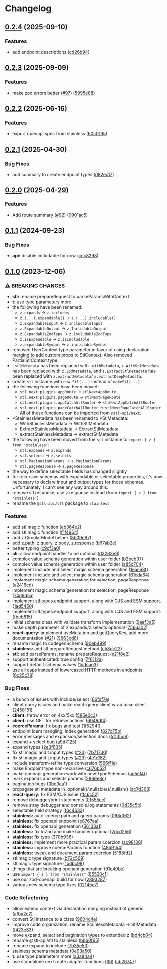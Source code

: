 # Changelog

## [0.2.4](https://github.com/stainless-api/stl-api/compare/stainless-v0.2.3...stainless-v0.2.4) (2025-09-10)


### Features

* add endpoint descriptions ([cd26b94](https://github.com/stainless-api/stl-api/commit/cd26b94df837c289cddb1ec3f8508816dc5d3005))

## [0.2.3](https://github.com/stainless-api/stl-api/compare/stainless-v0.2.2...stainless-v0.2.3) (2025-09-09)


### Features

* make zod errors better ([#97](https://github.com/stainless-api/stl-api/issues/97)) ([5995e88](https://github.com/stainless-api/stl-api/commit/5995e883a7c8a88c45b74b4ba433f6bea1c139f5))

## [0.2.2](https://github.com/stainless-api/stl-api/compare/stainless-v0.2.1...stainless-v0.2.2) (2025-06-16)


### Features

* export openapi spec from stainless ([60c0195](https://github.com/stainless-api/stl-api/commit/60c0195c1ec6e438f47fddb93470d893c8999695))

## [0.2.1](https://github.com/stainless-api/stl-api/compare/stainless-v0.2.0...stainless-v0.2.1) (2025-04-30)


### Bug Fixes

* add summary to create endpoint types ([d82ec17](https://github.com/stainless-api/stl-api/commit/d82ec17e5d69e1a7a1a6a5232f79f8f2f7fa45a5))

## [0.2.0](https://github.com/stainless-api/stl-api/compare/stainless-v0.1.1...stainless-v0.2.0) (2025-04-29)


### Features

* Add route summary ([#92](https://github.com/stainless-api/stl-api/issues/92)) ([0901ac5](https://github.com/stainless-api/stl-api/commit/0901ac57888b8ac33a310f1117a53bf0eb45e698))

## [0.1.1](https://github.com/stainless-api/stl-api/compare/stainless-v0.1.0...stainless-v0.1.1) (2024-09-23)

### Bug Fixes

- **api:** disable includable for now ([ccc8298](https://github.com/stainless-api/stl-api/commit/ccc82981f938f9eee0804ed244ced337f5d86924))

## [0.1.0](https://github.com/stainless-api/stl-api/compare/stainless-v0.0.3...stainless-v0.1.0) (2023-12-06)

### ⚠ BREAKING CHANGES

- **stl:** rename prepareRequest to parseParamsWithContext
- **t:** use type parameters more
- the following have been renamed:
  - `z.expands` -> `z.includes`
  - `z.(...).expandable()` -> `z.(...).includable()`
  - `z.ExpandableInput` -> `z.IncludableInput`
  - `z.ExpandableOutput` -> `z.IncludableOutput`
  - `z.ExpandableZodType` -> `z.IncludableZodType`
  - `z.isExpandable` -> `z.isIncludable`
  - `z.expandableSymbol` -> `z.includableSymbol`
- removed UserContext type parameter in favor of using declaration merging to add custom props to StlContext. Also removed PartialStlContext type.
- `.stlMetadata` has been replaced with `.withMetadata`, `z.WithStlMetadata` has been replaced with `z.ZodMetadata`, and `z.ExtractStlMetadata` has been replaced with `z.extractMetadata`/ `z.extractDeepMetadata`.
- create `stl` instance with `new Stl(...)` instead of `makeStl(...)`
- the following functions have been moved:
  - `stl.next.plugins.appRoute` -> `stlNextAppRoute`
  - `stl.next.plugins.pageRoute` -> `stlNextPageRoute`
  - `stl.next.plugins.appCatchAllRouter` -> `stlNextAppCatchAllRouter`
  - `stl.next.plugins.pageCatchAllRouter` -> `stlNextPageCatchAllRouter`
    All of these functions can be imported from `@stl-api/next`.
- *StainlessMetadata has been renamed to *StlMetadata:
  - WithStainlessMetadata -> WithStlMetadata
  - ExtractStainlessMetadata -> ExtractStlMetadata
  - extractStainlessMetadata -> extractStlMetadata
- the following have been moved from the `stl` instance to `import { z } from 'stainless'`:
  - `stl.expands` -> `z.expands`
  - `stl.selects` -> `z.selects`
  - `stl.PaginationParams` -> `z.PaginationParams`
  - `stl.pageResponse` -> `z.pageResponse`
- the way to define selectable fields has changed slightly
- for recursive schemas with expandable or selectable properties, it's now necessary to declare input and output types for those schemas. Unfortunately, I can't see any way around this.
- remove stl.response; use z.response instead (from `import { z } from 'stainless'`)
- rename the `@stl-api/stl` package to `stainless`

### Features

- add stl.magic function ([eb364e2](https://github.com/stainless-api/stl-api/commit/eb364e26a92b4570313cf56a43e6176abed28829))
- add stl.magic function ([f1f4964](https://github.com/stainless-api/stl-api/commit/f1f4964bd82fe8c88377e94a703bfd85ec3799a9))
- add z.CircularModel helper ([8b09e67](https://github.com/stainless-api/stl-api/commit/8b09e67826ed49061c12797db63810072894022d))
- add z.path, z.query, z.body, z.response ([b67ab2e](https://github.com/stainless-api/stl-api/commit/b67ab2e23f14cc308ebde9c1fb95d2098f4a5f8d))
- better typing ([c9cf3a0](https://github.com/stainless-api/stl-api/commit/c9cf3a0a06f13671e169ac9cf59bf8e48ac37ff6))
- **cli:** allow endpoint handler to be optional ([d3283e9](https://github.com/stainless-api/stl-api/commit/d3283e9918af6f0600c90d022517d7d3a8f198e3))
- complex value schema generation within user folder ([b2beb37](https://github.com/stainless-api/stl-api/commit/b2beb376b335dc395db6c09434be4d0524c73382))
- complex value schema generation within user folder ([a85c704](https://github.com/stainless-api/stl-api/commit/a85c7049fe6596da11250caf2424b84a39156b11))
- implement include and select magic schema generation ([1eace8f](https://github.com/stainless-api/stl-api/commit/1eace8f14d9d56638e0061e7d081dbbc08710115))
- implement include and select magic schema generation ([61cda64](https://github.com/stainless-api/stl-api/commit/61cda64bac99dd9a42a5957f8a61afa951b2eb02))
- implement magic schema generation for selection, pageResponse ([a2416cd](https://github.com/stainless-api/stl-api/commit/a2416cded4cc56a8c2a7af0003dc65fce38335c2))
- implement magic schema generation for selection, pageResponse ([74d9d5a](https://github.com/stainless-api/stl-api/commit/74d9d5ac8261a81c3334b29b84be1acbd8d0ba1e))
- implement stl.types.endpoint support, along with CJS and ESM support. ([1ad5450](https://github.com/stainless-api/stl-api/commit/1ad54508f5dd83815886c26de9920917c96a1923))
- implement stl.types.endpoint support, along with CJS and ESM support. ([fbeb815](https://github.com/stainless-api/stl-api/commit/fbeb815ba4239bee4dd8d00ab04b4f34836cd481))
- initial schema class with validate transform implementation ([9aaf3d5](https://github.com/stainless-api/stl-api/commit/9aaf3d53dbb751e0283a23086d6341dbc3be9732))
- make depth parameter of z.expands/z.selects optional ([7566a02](https://github.com/stainless-api/stl-api/commit/7566a0255be2f18f173928f4a5827315f8b38cab))
- **react-query:** implement useMutation and getQueryKey, add more documentation ([#21](https://github.com/stainless-api/stl-api/issues/21)) ([9663cd8](https://github.com/stainless-api/stl-api/commit/9663cd83e65793ad2dad9c97bd278d2123ec415e))
- rename magic to codegenSchema ([90eb489](https://github.com/stainless-api/stl-api/commit/90eb4893dd3afd1faf4188702ab1e33a00a3248b))
- **stainless:** add stl.prepareRequest method ([c58dc22](https://github.com/stainless-api/stl-api/commit/c58dc22400961902dc6751c01fd5ca13fe932a55))
- **stl:** add parseParams, rename prepareRequest ([e21f8e2](https://github.com/stainless-api/stl-api/commit/e21f8e2abfa8d6c8449005eb92425162feac9a65))
- support authenticated: true config ([7f6112a](https://github.com/stainless-api/stl-api/commit/7f6112a17f79fcf651db23fb39dcb35b46f33ad3))
- support default schema values ([1ddcae3](https://github.com/stainless-api/stl-api/commit/1ddcae3a37e98fd77b82fd9169e16c41d8c40032))
- use all caps instead of lowercased HTTP methods in endpoints ([6c25c78](https://github.com/stainless-api/stl-api/commit/6c25c78e54dd4e0b3008bed22ef235e441d56dca))

### Bug Fixes

- a bunch of issues with include/select ([66fdf7e](https://github.com/stainless-api/stl-api/commit/66fdf7e7c220f61518f1fdac28f00183e3b82aec))
- client query issues and make react-query client wrap base client ([2458151](https://github.com/stainless-api/stl-api/commit/24581512a42101128bb0435768f6232bf617a192))
- **client:** throw error on 4xx/5xx ([585e0c3](https://github.com/stainless-api/stl-api/commit/585e0c3e2024d330e1e8f38d20cfcdb4ee5a6d9a))
- **client:** use GET for retrieve actions ([6049df4](https://github.com/stainless-api/stl-api/commit/6049df4a9d86e0c9a5b1800c24b4ac1ddf83152f))
- **coerceParams:** fix bugs and test ([1f5294f](https://github.com/stainless-api/stl-api/commit/1f5294f5c7882cc2791a95b8ba2b5ea28e7faab1))
- endpoint ident mangling, index generation ([827c75b](https://github.com/stainless-api/stl-api/commit/827c75b9d1391e8a6e1506a17cb8ec38b08a1613))
- error messages and expansion/selection docs ([fd135d8](https://github.com/stainless-api/stl-api/commit/fd135d851f923bc299adeb46abd4d49eb2f5cdf2))
- expand + select bug ([a9d7125](https://github.com/stainless-api/stl-api/commit/a9d71256b599f4ad2167004d6505dcda5b13fa78))
- expand types ([2e3f635](https://github.com/stainless-api/stl-api/commit/2e3f63565b37246c1cc6e656af1659c6436a1be1))
- fix stl.magic and t.input types ([#23](https://github.com/stainless-api/stl-api/issues/23)) ([7b71730](https://github.com/stainless-api/stl-api/commit/7b717301e736aca6b29350d9b6bfb015887bae80))
- fix stl.magic and t.input types ([#23](https://github.com/stainless-api/stl-api/issues/23)) ([4e1c182](https://github.com/stainless-api/stl-api/commit/4e1c1826415671e576d664dbf9186b6d391267d9))
- include transform-refine type conversion ([566ff1e](https://github.com/stainless-api/stl-api/commit/566ff1e7b7df53fcf61d5d33e6347532ee802ac5))
- make Endpoint type non-recursive ([c676b52](https://github.com/stainless-api/stl-api/commit/c676b52b62357843d1d98a7f0a737f9528793daa))
- make openapi generation work with new TypeSchemas ([ad5ef4f](https://github.com/stainless-api/stl-api/commit/ad5ef4f7a91cf44833ae3f32310a3afe47674a38))
- mark expands and selects params ([2869e8c](https://github.com/stainless-api/stl-api/commit/2869e8c496107ca80b462476b67759a127f4a1f2))
- pagination bugs ([0be9aa1](https://github.com/stainless-api/stl-api/commit/0be9aa16e735c2ec9d4e61a54b5a993e380717cb))
- propagate stl metadata in .optional()/.nullable()/.nullish() ([ac7d368](https://github.com/stainless-api/stl-api/commit/ac7d368230209e7659fee721a9f7b79ab2ffb77c))
- **react-query:** fix ESM/CJS issue ([ffc6c52](https://github.com/stainless-api/stl-api/commit/ffc6c526f017e892100a7de4370af2134d83d514))
- remove debugger/print statements ([0f555cc](https://github.com/stainless-api/stl-api/commit/0f555cc9420e74dacd1e0b38820f79cf44c94481))
- remove stray debugger and console.log statements ([0d35c5b](https://github.com/stainless-api/stl-api/commit/0d35c5b141d909f0826924a13be154ed9300e081))
- selectable field strategy ([f6c4633](https://github.com/stainless-api/stl-api/commit/f6c4633394adda79398ce32acf13132b054e656a))
- **stainless:** auto-coerce path and query params ([068df62](https://github.com/stainless-api/stl-api/commit/068df621a1ec2d7483da9ec3f7307d1c4b58b536))
- **stainless:** fix openapi endpoint ([e8767aa](https://github.com/stainless-api/stl-api/commit/e8767aa651eb773717238ef4d7e50650953fb053))
- **stainless:** fix openapi generation ([56133a1](https://github.com/stainless-api/stl-api/commit/56133a1ce40275e669725817c6fc78ec3799a5f0))
- **stainless:** fix toZod and make handler optional ([2dcd256](https://github.com/stainless-api/stl-api/commit/2dcd256e69dbf338897cf7f44d4e19039fda0946))
- **stainless:** fix typo ([370b936](https://github.com/stainless-api/stl-api/commit/370b9367c54dd719004edfb22538ece29c8b0eb7))
- **stainless:** implement more practical param coercion ([ac98106](https://github.com/stainless-api/stl-api/commit/ac98106b3bd3ce29072b37a696a4783a0148c1d4))
- **stainless:** improve coerceParams function ([4859154](https://github.com/stainless-api/stl-api/commit/485915496477dec55793491e698ce1ce5180425a))
- **stainless:** tweak and document param coercion ([5188fd2](https://github.com/stainless-api/stl-api/commit/5188fd26c057491a69f4eb0b93764d4e7f3994a8))
- stl.magic type signature ([b72c569](https://github.com/stainless-api/stl-api/commit/b72c5690dbd88a4b0d0ec41f10b29a7b24aa8882))
- stl.magic type signature ([1bdbc98](https://github.com/stainless-api/stl-api/commit/1bdbc9879a42075023a31e09f4d13afde9dc9459))
- things that are breaking openapi generation ([91e40be](https://github.com/stainless-api/stl-api/commit/91e40be6ced0f680d27ca9ef06b72acc0745d3e3))
- use `import { z } from "stainless"` ([85520c1](https://github.com/stainless-api/stl-api/commit/85520c1859edba2618bc0b89e3627bdd1b58c959))
- use our zod-openapi build for now ([2893287](https://github.com/stainless-api/stl-api/commit/2893287cea46127b2402714316d3a6a1a5c35500))
- various new schema type fixes ([02145d7](https://github.com/stainless-api/stl-api/commit/02145d73243988d829a4bb9e683c5e4737aaf290))

### Code Refactoring

- allow extend context via declaration merging instead of generic ([afba2e7](https://github.com/stainless-api/stl-api/commit/afba2e7156013bdccfb887c6a9f5281b3db9e54d))
- convert Stl instance to a class ([9604c4e](https://github.com/stainless-api/stl-api/commit/9604c4ed9fad41e885ab08c3c5108a5ea227458e))
- improve code organization, rename StainlessMetadata -&gt; StlMetadata ([f423e33](https://github.com/stainless-api/stl-api/commit/f423e337b9ed99529647fc86ffd6da510dec2eab))
- move expand, select and pagination types to extended z ([bd4cb04](https://github.com/stainless-api/stl-api/commit/bd4cb04bfee81b640ccf32c9f9a2af9f75097f4d))
- rename @stl-api/stl to stainless ([bb60f65](https://github.com/stainless-api/stl-api/commit/bb60f6508fa6e1bc4e8acd141a818ee797948a82))
- rename expand to include ([7b35e50](https://github.com/stainless-api/stl-api/commit/7b35e50d36407fde4c128056c9f57bc16fa88022))
- stainless schema metadata ([0e93a50](https://github.com/stainless-api/stl-api/commit/0e93a5002c716f5d232f52e5637c00a7a2c83360))
- **t:** use type parameters more ([a3a84a4](https://github.com/stainless-api/stl-api/commit/a3a84a4363b2e7e0645017ba3ddde252eaa5e396))
- use standalone next route adapter functions ([#6](https://github.com/stainless-api/stl-api/issues/6)) ([cb26747](https://github.com/stainless-api/stl-api/commit/cb26747850ec6dd93e78377b5bf61fc5433d69f7))
